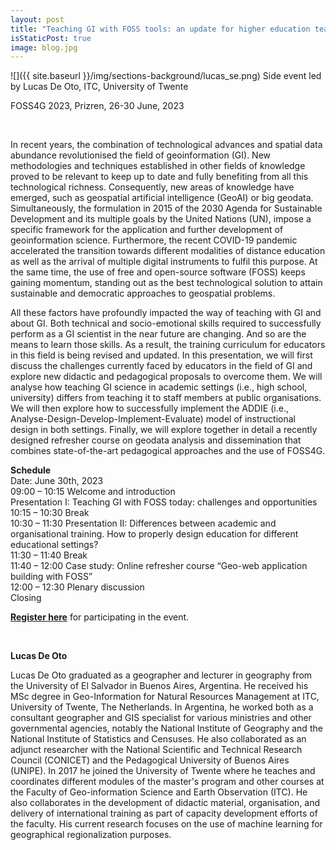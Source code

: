 ```yaml
---
layout: post
title: "Teaching GI with FOSS tools: an update for higher education teachers and trainers at public organizations"
isStaticPost: true
image: blog.jpg
---
```


![]({{ site.baseurl }}/img/sections-background/lucas_se.png)
Side event led by Lucas De Oto, ITC, University of Twente

FOSS4G 2023, Prizren, 26-30 June, 2023

&nbsp;

In recent years, the combination of technological advances and spatial data abundance revolutionised the field of geoinformation (GI). New methodologies and techniques established in other fields of knowledge proved to be relevant to keep up to date and fully benefiting from all this technological richness. Consequently, new areas of knowledge have emerged, such as geospatial artificial intelligence (GeoAI) or big geodata. Simultaneously, the formulation in 2015 of the 2030 Agenda for Sustainable Development and its multiple goals by the United Nations (UN), impose a specific framework for the application and further development of geoinformation science. Furthermore, the recent COVID-19 pandemic accelerated the transition towards different modalities of distance education as well as the arrival of multiple digital instruments to fulfil this purpose. At the same time, the use of free and open-source software (FOSS) keeps gaining momentum, standing out as the best technological solution to attain sustainable and democratic approaches to geospatial problems.

All these factors have profoundly impacted the way of teaching with GI and about GI. Both technical and socio-emotional skills required to successfully perform as a GI scientist in the near future are changing. And so are the means to learn those skills. As a result, the training curriculum for educators in this field is being revised and updated. In this presentation, we will first discuss the challenges currently faced by educators in the field of GI and explore new didactic and pedagogical proposals to overcome them. We will analyse how teaching GI science in academic settings (i.e., high school, university) differs from teaching it to staff members at public organisations. We will then explore how to successfully implement the ADDIE (i.e., Analyse-Design-Develop-Implement-Evaluate) model of instructional design in both settings. Finally, we will explore together in detail a recently designed refresher course on geodata analysis and dissemination that combines state-of-the-art pedagogical approaches and the use of FOSS4G.

**Schedule**  
Date: June 30th, 2023  
09:00 – 10:15 Welcome and introduction  
Presentation I: Teaching GI with FOSS today: challenges and opportunities  
10:15 – 10:30 Break  
10:30 – 11:30 Presentation II: Differences between academic and organisational training. How to properly design education for different educational settings?  
11:30 – 11:40 Break  
11:40 – 12:00 Case study: Online refresher course “Geo-web application building with FOSS”  
12:00 – 12:30 Plenary discussion  
Closing

[**Register here**](https://forms.gle/PVp5F12CrDwmt4qs9) for participating in the event.

&nbsp;

**Lucas De Oto**

Lucas De Oto graduated as a geographer and lecturer in geography from the University of El Salvador in Buenos Aires, Argentina. He received his MSc degree in Geo-Information for Natural Resources Management at ITC, University of Twente, The Netherlands. In Argentina, he worked both as a consultant geographer and GIS specialist for various ministries and other governmental agencies, notably the National Institute of Geography and the National Institute of Statistics and Censuses. He also collaborated as an adjunct researcher with the National Scientific and Technical Research Council (CONICET) and the Pedagogical University of Buenos Aires (UNIPE). In 2017 he joined the University of Twente where he teaches and coordinates different modules of the master's program and other courses at the Faculty of Geo-information Science and Earth Observation (ITC). He also collaborates in the development of didactic material, organisation, and delivery of international training as part of capacity development efforts of the faculty. His current research focuses on the use of machine learning for geographical regionalization purposes.
